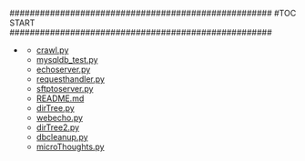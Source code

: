 







####################################################
#TOC START
####################################################
* [](.//README.md)
    * [crawl.py](./crawl.py)
    * [mysqldb_test.py](./mysqldb_test.py)
    * [echoserver.py](./echoserver.py)
    * [requesthandler.py](./requesthandler.py)
    * [sftptoserver.py](./sftptoserver.py)
    * [README.md](./README.md)
    * [dirTree.py](./dirTree.py)
    * [webecho.py](./webecho.py)
    * [dirTree2.py](./dirTree2.py)
    * [dbcleanup.py](./dbcleanup.py)
    * [microThoughts.py](./microThoughts.py)
